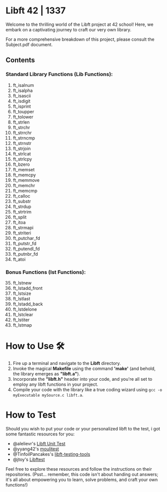 # Libft 42 | 1337 

Welcome to the thrilling world of the Libft project at 42 school! Here, we embark on a captivating journey to craft our very own library. 

For a more comprehensive breakdown of this project, please consult the Subject.pdf document.

## Contents 

### Standard Library Functions (Lib Functions):
1. ft_isalnum
2. ft_isalpha
3. ft_isascii
4. ft_isdigit
5. ft_isprint
6. ft_toupper
7. ft_tolower
8. ft_strlen
9. ft_strchr
10. ft_strrchr
11. ft_strncmp
12. ft_strnstr
13. ft_strjoin
14. ft_strlcat
15. ft_strlcpy
16. ft_bzero
17. ft_memset
18. ft_memcpy
19. ft_memmove
20. ft_memchr
21. ft_memcmp
22. ft_calloc
23. ft_substr
24. ft_strdup
25. ft_strtrim
26. ft_split
27. ft_itoa
28. ft_strmapi
29. ft_striteri
30. ft_putchar_fd
31. ft_putstr_fd
32. ft_putendl_fd
33. ft_putnbr_fd
34. ft_atoi

### Bonus Functions (lst Functions):
35. ft_lstnew
36. ft_lstadd_front
37. ft_lstsize
38. ft_lstlast
39. ft_lstadd_back
40. ft_lstdelone
41. ft_lstclear
42. ft_lstiter
43. ft_lstmap

# How to Use 🛠

1. Fire up a terminal and navigate to the **Libft** directory.
2. Invoke the magical **Makefile** using the command **'make'** (and behold, the library emerges as **"libft.a"**).
3. Incorporate the **"libft.h"** header into your code, and you're all set to employ any libft functions in your project.
4. Compile your code with the library like a true coding wizard using `gcc -o myExecutable mySource.c libft.a`.

# How to Test 

Should you wish to put your code or your personalized libft to the test, i got some fantastic resources for you:
- @alelievr's [Libft Unit Test](https://github.com/alelievr/libft-unit-test)
- @yyang42's [moulitest](https://github.com/yyang42/moulitest)
- @TinfoilPancakes's [libft-testing-tools](https://github.com/TinfoilPancakes/libft-testing-tools)
- @jtoy's [Libftest](https://github.com/jtoty/Libftest)

Feel free to explore these resources and follow the instructions on their repositories. (Psst... remember, this code isn't about handing out answers; it's all about empowering you to learn, solve problems, and craft your own functions!)
